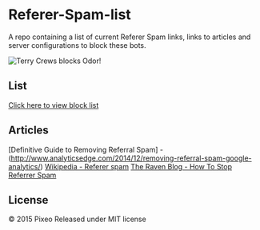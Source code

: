 # Referer-Spam-list
A repo containing a list of current Referer Spam links, links to articles and server configurations to block these bots.

![Terry Crews blocks Odor!](http://cdn.makeagif.com/media/4-10-2015/riAVPT.gif)

## List
[Click here to view block list](#)

## Articles
[Definitive Guide to Removing Referral Spam] - (http://www.analyticsedge.com/2014/12/removing-referral-spam-google-analytics/)
[Wikipedia - Referer spam](http://en.wikipedia.org/wiki/Referer_spam)
[The Raven Blog - How To Stop Referrer Spam](http://blog.raventools.com/stop-referrer-spam/)

## License
© 2015 Pixeo
Released under MIT license

